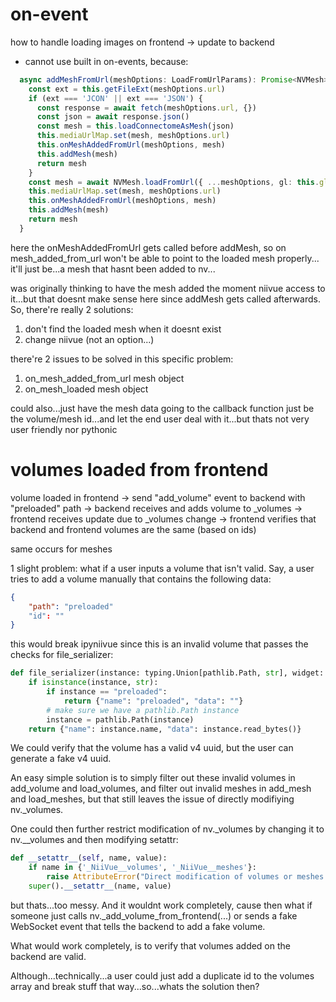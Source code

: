 # on-event
how to handle loading images on frontend -> update to backend
- cannot use built in on-events, because:
```ts
  async addMeshFromUrl(meshOptions: LoadFromUrlParams): Promise<NVMesh> {
    const ext = this.getFileExt(meshOptions.url)
    if (ext === 'JCON' || ext === 'JSON') {
      const response = await fetch(meshOptions.url, {})
      const json = await response.json()
      const mesh = this.loadConnectomeAsMesh(json)
      this.mediaUrlMap.set(mesh, meshOptions.url)
      this.onMeshAddedFromUrl(meshOptions, mesh)
      this.addMesh(mesh)
      return mesh
    }
    const mesh = await NVMesh.loadFromUrl({ ...meshOptions, gl: this.gl })
    this.mediaUrlMap.set(mesh, meshOptions.url)
    this.onMeshAddedFromUrl(meshOptions, mesh)
    this.addMesh(mesh)
    return mesh
  }
```
here the onMeshAddedFromUrl gets called before addMesh, so on mesh_added_from_url won't be able to point to the loaded mesh properly... it'll just be...a mesh that hasnt been added to nv...

was originally thinking to have the mesh added the moment niivue access to it...but that doesnt make sense here since addMesh gets called afterwards. So, there're really 2 solutions:
1. don't find the loaded mesh when it doesnt exist
2. change niivue (not an option...)

there're 2 issues to be solved in this specific problem:
1. on_mesh_added_from_url mesh object
2. on_mesh_loaded mesh object



could also...just have the mesh data going to the callback function just be the volume/mesh id...and let the end user deal with it...but thats not very user friendly nor pythonic

# volumes loaded from frontend
volume loaded in frontend -> send "add_volume" event to backend with "preloaded" path -> backend receives and adds volume to _volumes -> frontend receives update due to _volumes change -> frontend verifies that backend and frontend volumes are the same (based on ids)

same occurs for meshes

1 slight problem: what if a user inputs a volume that isn't valid. Say, a user tries to add a volume manually that contains the following data:
```json
{
    "path": "preloaded"
    "id": ""
}
```
this would break ipyniivue since this is an invalid volume that passes the checks for file_serializer:
```py
def file_serializer(instance: typing.Union[pathlib.Path, str], widget: object):
    if isinstance(instance, str):
        if instance == "preloaded":
            return {"name": "preloaded", "data": ""}
        # make sure we have a pathlib.Path instance
        instance = pathlib.Path(instance)
    return {"name": instance.name, "data": instance.read_bytes()}
```

We could verify that the volume has a valid v4 uuid, but the user can generate a fake v4 uuid.

An easy simple solution is to simply filter out these invalid volumes in add_volume and load_volumes, and filter out invalid meshes in add_mesh and load_meshes, but that still leaves the issue of directly modifiying nv._volumes. 

One could then further restrict modification of nv._volumes by changing it to nv.__volumes and then modifying setattr:
```py
def __setattr__(self, name, value):
    if name in {'_NiiVue__volumes', '_NiiVue__meshes'}:
        raise AttributeError("Direct modification of volumes or meshes is not allowed.")
    super().__setattr__(name, value)
```
but thats...too messy. And it wouldnt work completely, cause then what if someone just calls nv._add_volume_from_frontend(...) or sends a fake WebSocket event that tells the backend to add a fake volume.

What would work completely, is to verify that volumes added on the backend are valid.

Although...technically...a user could just add a duplicate id to the volumes array and break stuff that way...so...whats the solution then?
